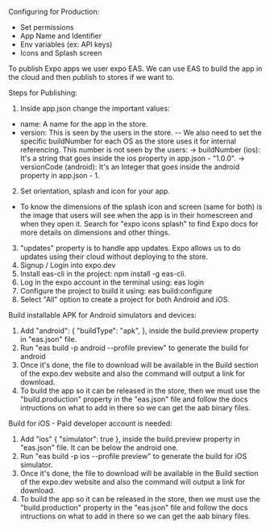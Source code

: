 Configuring for Production:
 - Set permissions
 - App Name and Identifier
 - Env variables (ex: API keys)
 - Icons and Splash screen

To publish Expo apps we user expo EAS.
We can use EAS to build the app in the cloud and then publish to stores
if we want to.

Steps for Publishing:

1. Inside app.json change the important values:
 - name: A name for the app in the store.
 - version: This is seen by the users in the store.
   -- We also need to set the specific buildNumber for each OS as the store uses it for
      internal referencing. This number is not seen by the users:
      -> buildNumber (ios): It's a string that goes inside the ios property in app.json - "1.0.0".
      -> versionCode (android): It's an Integer that goes inside the android property in app.json - 1.
2. Set orientation, splash and icon for your app.
 - To know the dimensions of the splash icon and screen (same for both) is the image that users will see
   when the app is in their homescreen and when they open it. Search for "expo icons splash" to find
   Expo docs for more details on dimensions and other things.
3. "updates" property is to handle app updates. Expo allows us to do updates using their cloud without
   deploying to the store.
4. Signup / Login into expo.dev
5. Install eas-cli in the project: npm install -g eas-cli.
6. Log in the expo account in the terminal using: eas login
7. Configure the project to build it using: eas build:configure
8. Select "All" option to create a project for both Android and iOS.

Build installable APK for Android simulators and devices:
1. Add
	"android": {
          "buildType": "apk",
      	},
   inside the build.preview property in "eas.json" file.
2. Run "eas build -p android --profile preview" to generate the build for android
3. Once it's done, the file to download will be available in the Build section of the expo.dev website
   and also the command will output a link for download.
4. To build the app so it can be released in the store, then we must use the "build.production" property in the
   "eas.json" file and follow the docs intructions on what to add in there so we can get the aab binary files.

Build for iOS - Paid developer account is needed:
1. Add
   "ios" {
     "simulator": true
   },
   inside the build.preview property in "eas.json" file. It can be below the android one.
2. Run "eas build -p ios --profile preview" to generate the build for iOS simulator.
3. Once it's done, the file to download will be available in the Build section of the expo.dev website
   and also the command will output a link for download.
4. To build the app so it can be released in the store, then we must use the "build.production" property in the
   "eas.json" file and follow the docs intructions on what to add in there so we can get the aab binary files.
